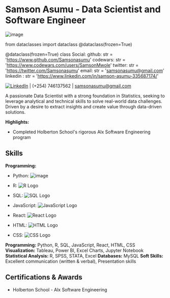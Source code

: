 # Samson Asumu - Data Scientist and Software Engineer
![image](https://github.com/Samsonasumu/-Samsonasumu/assets/99386103/c7706838-72c3-4a7f-afde-d4eb10fd0150)



from dataclasses import dataclass
@dataclass(frozen=True)

@dataclass(frozen=True)
class Social:
    github: str = 'https://www.github.com/Samsonasumu'
    codewars: str = 'https://www.codewars.com/users/SamsonMwole'
    twitter: str = 'https://twitter.com/Samsonasumu'
    email: str = 'samsonasumu@gmail.com'
    linkedin : str = 'https://www.linkedin.com/in/samson-asumu-335687174/'

    
[![LinkedIn](https://www.linkedin.com/in/samsonasumu/ "Samson Asumu LinkedIn Profile")](https://www.linkedin.com/) | (+254) 746137562 | [samsonasumu@gmail.com](mailto:samsonasumu@gmail.com)

A passionate Data Scientist with a strong foundation in Statistics, seeking to leverage analytical and technical skills to solve real-world data challenges. Driven by a desire to extract insights and create value through data-driven solutions.

**Highlights:**

* Completed Holberton School's rigorous Alx Software Engineering program
## Skills

**Programming:**

* Python: 
  ![image](https://github.com/Samsonasumu/-Samsonasumu/assets/99386103/3efce494-96b4-4e09-a761-0aed03424cb9)

* R: ![R Logo](path/to/your/r-logo.svg)  
* SQL: ![SQL Logo](path/to/your/sql-logo.svg)  
* JavaScript: ![JavaScript Logo](path/to/your/javascript-logo.svg)  
* React: ![React Logo](path/to/your/react-logo.svg)  
* HTML: ![HTML Logo](path/to/your/html-logo.svg)  
* CSS: ![CSS Logo](path/to/your/css-logo.svg)  

**Programming:** Python, R, SQL, JavaScript, React, HTML, CSS
**Visualization:** Tableau, Power BI, Excel Charts, Jupyter Notebook
**Statistical Analysis:** R, SPSS, STATA, Excel
**Databases:** MySQL
**Soft Skills:** Excellent communication (written & verbal), Presentation skills


## Certifications & Awards

* Holberton School - Alx Software Engineering
